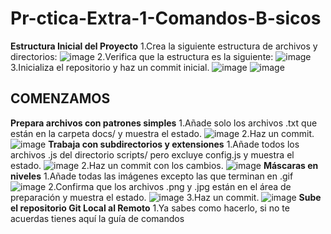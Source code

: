 # Pr-ctica-Extra-1-Comandos-B-sicos
**Estructura Inicial del Proyecto**
1.Crea la siguiente estructura de archivos y directorios:
![image](https://github.com/user-attachments/assets/52cf1f48-d0bd-4551-9573-5d9c4a917f3f)
2.Verifica que la estructura es la siguiente:
![image](https://github.com/user-attachments/assets/89194ab4-c62c-4c7a-978e-bcba5e1f32fc)
3.Inicializa el repositorio y haz un commit inicial.
![image](https://github.com/user-attachments/assets/2c774eec-ef37-43f0-a005-e7232173f991)
![image](https://github.com/user-attachments/assets/a0306d2c-abf6-4c7c-86b0-679028136ea4)
 ## COMENZAMOS
**Prepara archivos con patrones simples**
1.Añade solo los archivos .txt que están en la carpeta docs/ y muestra el estado.
![image](https://github.com/user-attachments/assets/53db1ed0-19e6-46af-93ff-ad197ed2316d)
2.Haz un commit.
![image](https://github.com/user-attachments/assets/a7e38672-79e3-45f0-8843-eac98b19bf50)
**Trabaja con subdirectorios y extensiones**
1.Añade todos los archivos .js del directorio scripts/ pero excluye config.js y muestra el estado.
![image](https://github.com/user-attachments/assets/7a5bda03-6381-48ed-a915-588d95954b2b)
2.Haz un commit con los cambios.
![image](https://github.com/user-attachments/assets/72e6b4cb-7d98-4f74-9992-8cc784ceebd9)
**Máscaras en niveles**
1.Añade todas las imágenes excepto las que terminan en .gif
![image](https://github.com/user-attachments/assets/0609241c-dc50-41d7-86d1-2af4a8ec9dcb)
2.Confirma que los archivos .png y .jpg están en el área de preparación y muestra el estado.
![image](https://github.com/user-attachments/assets/e7b3454d-a988-4f82-8916-6166464c2eb8)
3.Haz un commit.
![image](https://github.com/user-attachments/assets/fe2b6132-7ab8-42bc-8777-b64327104201)
**Sube el repositorio Git Local al Remoto**
1.Ya sabes como hacerlo, si no te acuerdas tienes aquí la guía de comandos
